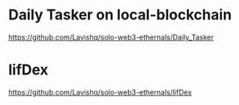 # Daily Tasker on local-blockchain
https://github.com/Lavishq/solo-web3-ethernals/Daily_Tasker

# lifDex
https://github.com/Lavishq/solo-web3-ethernals/lifDex
